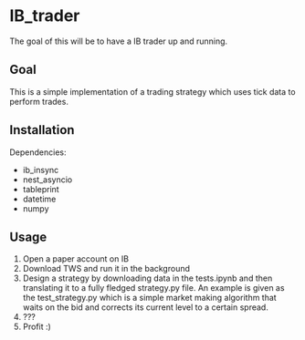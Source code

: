 # IB_trader

The goal of this will be to have a IB trader up and running.

## Goal
This is a simple implementation of a trading strategy which uses tick data to perform trades.

## Installation
Dependencies:
- ib_insync
- nest_asyncio
- tableprint
- datetime
- numpy

## Usage
1. Open a paper account on IB
2. Download TWS and run it in the background
3. Design a strategy by downloading data in the tests.ipynb and then translating it to a fully fledged strategy.py file. An example is given as the test_strategy.py which is a simple market making algorithm that waits on the bid and corrects its current level to a certain spread.
4. ???
5. Profit :)
